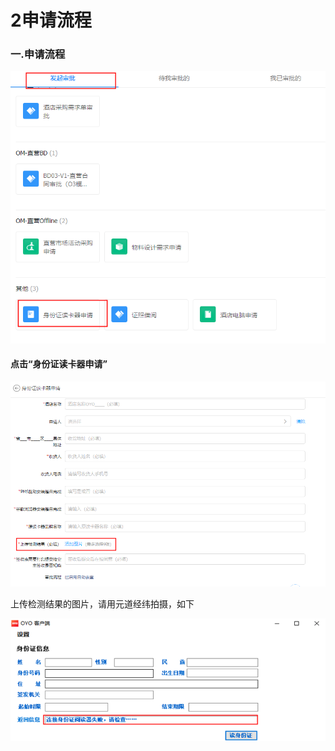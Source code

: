 # 2申请流程

### 一.申请流程

![](../../.gitbook/assets/image%20%28345%29.png)

#### 点击“身份证读卡器申请”

![](../../.gitbook/assets/image%20%28144%29.png)

上传检测结果的图片，请用元道经纬拍摄，如下

![](../../.gitbook/assets/image%20%28394%29.png)

## 

